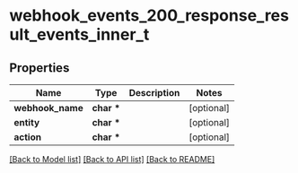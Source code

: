# webhook_events_200_response_result_events_inner_t

## Properties
Name | Type | Description | Notes
------------ | ------------- | ------------- | -------------
**webhook_name** | **char \*** |  | [optional] 
**entity** | **char \*** |  | [optional] 
**action** | **char \*** |  | [optional] 

[[Back to Model list]](../README.md#documentation-for-models) [[Back to API list]](../README.md#documentation-for-api-endpoints) [[Back to README]](../README.md)


